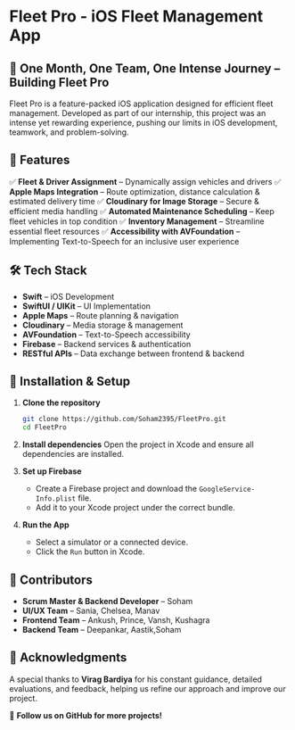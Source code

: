 # Fleet Pro - iOS Fleet Management App


## 🚀 One Month, One Team, One Intense Journey – Building Fleet Pro

Fleet Pro is a feature-packed iOS application designed for efficient fleet management. Developed as part of our internship, this project was an intense yet rewarding experience, pushing our limits in iOS development, teamwork, and problem-solving.

## 📌 Features

✅ **Fleet & Driver Assignment** – Dynamically assign vehicles and drivers
✅ **Apple Maps Integration** – Route optimization, distance calculation & estimated delivery time
✅ **Cloudinary for Image Storage** – Secure & efficient media handling
✅ **Automated Maintenance Scheduling** – Keep fleet vehicles in top condition
✅ **Inventory Management** – Streamline essential fleet resources
✅ **Accessibility with AVFoundation** – Implementing Text-to-Speech for an inclusive user experience

## 🛠 Tech Stack

- **Swift** – iOS Development
- **SwiftUI / UIKit** – UI Implementation
- **Apple Maps** – Route planning & navigation
- **Cloudinary** – Media storage & management
- **AVFoundation** – Text-to-Speech accessibility
- **Firebase** – Backend services & authentication
- **RESTful APIs** – Data exchange between frontend & backend

## 📂 Installation & Setup

1. **Clone the repository**
   ```bash
   git clone https://github.com/Soham2395/FleetPro.git
   cd FleetPro
   ```

2. **Install dependencies**
   Open the project in Xcode and ensure all dependencies are installed.

3. **Set up Firebase**
   - Create a Firebase project and download the `GoogleService-Info.plist` file.
   - Add it to your Xcode project under the correct bundle.

4. **Run the App**
   - Select a simulator or a connected device.
   - Click the `Run` button in Xcode.

## 👥 Contributors

- **Scrum Master & Backend Developer** – Soham
- **UI/UX Team** – Sania, Chelsea, Manav
- **Frontend Team** – Ankush, Prince, Vansh, Kushagra
- **Backend Team** – Deepankar, Aastik,Soham

## 🙌 Acknowledgments

A special thanks to **Virag Bardiya** for his constant guidance, detailed evaluations, and feedback, helping us refine our approach and improve our project.

🔗 **Follow us on GitHub for more projects!**

